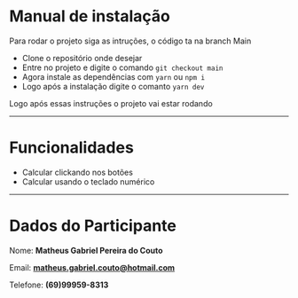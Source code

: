 # Manual de instalação

Para rodar o projeto siga as intruções, o código ta na branch Main

- Clone o repositório onde desejar
- Entre no projeto e digite o comando `git checkout main`
- Agora instale as dependências com `yarn` ou `npm i`
- Logo após a instalação digite o comanto `yarn dev`

Logo após essas instruções o projeto vai estar rodando

---

# Funcionalidades

- Calcular clickando nos botões
- Calcular usando o teclado numérico

---

# Dados do Participante

Nome: **Matheus Gabriel Pereira do Couto**

Email: **matheus.gabriel.couto@hotmail.com**

Telefone: **(69)99959-8313**
